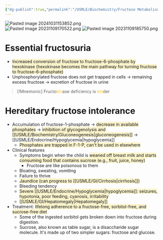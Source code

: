 ```yaml
---
{"dg-publish":true,"permalink":"/USMLE/Biochemistry/Fructose Metabolism/"}
---
```


![Pasted image 20241031153852.png](/img/user/appendix/Pasted%20image%2020241031153852.png)
![Pasted image 20231109170522.png](/img/user/appendix/Pasted%20image%2020231109170522.png)
![Pasted image 20231109185750.png](/img/user/appendix/Pasted%20image%2020231109185750.png)

# Essential fructosuria
- <span style="background:rgba(240, 200, 0, 0.2)">Increased conversion of fructose to fructose-6-phosphate by hexokinase (hexokinase becomes the main pathway for turning fructose to fructose-6-phosphate)</span>
- Unphosphorylated fructose does not get trapped in cells → remaining excess fructose → excretion of fructose in urine
>[!Mnemonic] 
>Fructo<font color="#ffc000">kin</font>ase deficiency is <font color="#ffc000">kin</font>der

# Hereditary fructose intolerance
- Accumulation of fructose-1-phosphate → <span style="background:rgba(240, 200, 0, 0.2)">decrease in available phosphates</span> → <span style="background:rgba(240, 200, 0, 0.2)">inhibition of glycogenolysis and [[USMLE/Biochemistry/Gluconeogenesis\|gluconeogenesis]]</span>  → [[USMLE/Endocrine/Hypoglycemia\|hypoglycemia]] 
	- <span style="background:rgba(240, 200, 0, 0.2)">Phosphates are trapped in F-1-P, can't be used in elsewhere</span>
- Clinical features
	- Symptoms begin when the child is <span style="background:rgba(240, 200, 0, 0.2)">weaned off breast milk and starts consuming food that contains sucrose (e.g., fruit, juice, honey)</span>
		- Fructose are like poisonous to them
	- Bloating, sweating, vomiting
	- Failure to thrive
	- <span style="background:rgba(240, 200, 0, 0.2)">Jaundice (can progress to [[USMLE/GI/Cirrhosis\|cirrhosis]])</span>
	- Bleeding tendency
	- <span style="background:rgba(240, 200, 0, 0.2)">Severe [[USMLE/Endocrine/Hypoglycemia\|hypoglycemia]]: seizures, hypotonia, poor feeding, cyanosis, irritability</span>
	- <span style="background:rgba(240, 200, 0, 0.2)">[[USMLE/GI/Hepatomegaly\|Hepatomegaly]]</span>
- Treatment: <span style="background:rgba(240, 200, 0, 0.2)">lifelong adherence to a fructose-free, sorbitol-free, and sucrose-free diet</span>
	- Some of the ingested sorbitol gets broken down into fructose during digestion.
	- Sucrose, also known as table sugar, is a disaccharide sugar molecule. It's made up of two simpler sugars: fructose and glucose.
